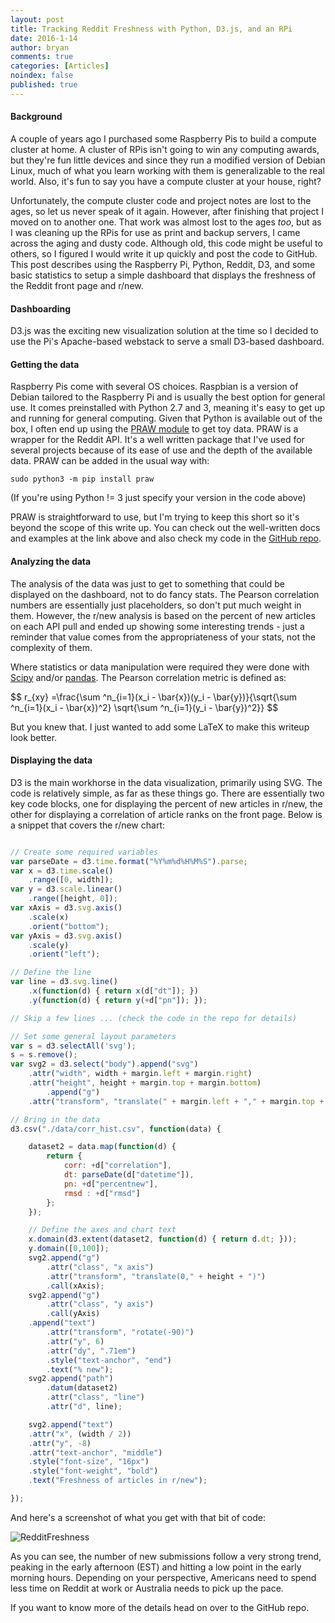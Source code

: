 ```yaml
---
layout: post
title: Tracking Reddit Freshness with Python, D3.js, and an RPi
date: 2016-1-14
author: bryan
comments: true
categories: [Articles]
noindex: false
published: true
---
```


#### Background
A couple of years ago I purchased some Raspberry Pis to build a compute cluster at home. A cluster of RPis isn't going to win any computing awards, but they're fun little devices and since they run a modified version of Debian Linux, much of what you learn working with them is generalizable to the real world. Also, it's fun to say you have a compute cluster at your house, right?

Unfortunately, the compute cluster code and project notes are lost to the ages, so let us never speak of it again. However, after finishing that project I moved on to another one. That work was almost lost to the ages *too*, but as I was cleaning up the RPis for use as print and backup servers, I came across the aging and dusty code. Although old, this code might be useful to others, so I figured I would write it up quickly and post the code to GitHub. This post describes using the Raspberry Pi, Python, Reddit, D3, and some basic statistics to setup a simple dashboard that displays the freshness of the Reddit front page and r/new.

#### Dashboarding
D3.js was the exciting new visualization solution at the time so I decided to use the Pi's Apache-based webstack to serve a small D3-based dashboard.

#### Getting the data
Raspberry Pis come with several OS choices. Raspbian is a version of Debian tailored to the Raspberry Pi and is usually the best option for general use. It comes preinstalled with Python 2.7 and 3, meaning it's easy to get up and running for general computing. Given that Python is available out of the box, I often end up using the [PRAW module](https://praw.readthedocs.org/en/stable/) to get toy data. PRAW is a wrapper for the Reddit API. It's a well written package that I've used for several projects because of its ease of use and the depth of the available data. PRAW can be added in the usual way with:

`sudo python3 -m pip install praw`

(If you're using Python != 3 just specify your version in the code above)

PRAW is straightforward to use, but I'm trying to keep this short so it's beyond the scope of this write up. You can check out the well-written docs and examples at the link above and also check my code in the [GitHub repo](https://github.com/bryancshepherd/RedditFresh).

#### Analyzing the data
The analysis of the data was just to get to something that could be displayed on the dashboard, not to do fancy stats. The Pearson correlation numbers are essentially just placeholders, so don't put much weight in them. However, the r/new analysis is based on the percent of new articles on each API pull and ended up showing some interesting trends - just a reminder that value comes from the appropriateness of your stats, not the complexity of them.

Where statistics or data manipulation were required they were done with [Scipy](http://www.scipy.org/) and/or [pandas](http://pandas.pydata.org/). The Pearson correlation metric is defined as:

<div>
$$
r_{xy} =\frac{\sum ^n_{i=1}(x_i - \bar{x})(y_i - \bar{y})}{\sqrt{\sum ^n_{i=1}(x_i - \bar{x})^2} \sqrt{\sum ^n_{i=1}(y_i - \bar{y})^2}}
$$
</div>

But you knew that. I just wanted to add some LaTeX to make this writeup look better.

#### Displaying the data
D3 is the main workhorse in the data visualization, primarily using SVG. The code is relatively simple, as far as these things go. There are essentially two key code blocks, one for displaying the percent of new articles in r/new, the other for displaying a correlation of article ranks on the front page. Below is a snippet that covers the r/new chart:

```js

// Create some required variables
var parseDate = d3.time.format("%Y%m%d%H%M%S").parse;
var x = d3.time.scale()
	.range([0, width]);
var y = d3.scale.linear()
	.range([height, 0]);
var xAxis = d3.svg.axis()
	.scale(x)
	.orient("bottom");
var yAxis = d3.svg.axis()
	.scale(y)
	.orient("left");

// Define the line
var line = d3.svg.line()
	.x(function(d) { return x(d["dt"]); })
	.y(function(d) { return y(+d["pn"]); });

// Skip a few lines ... (check the code in the repo for details)

// Set some general layout parameters
var s = d3.selectAll('svg');
s = s.remove();
var svg2 = d3.select("body").append("svg")
	.attr("width", width + margin.left + margin.right)
	.attr("height", height + margin.top + margin.bottom)
		.append("g")
	.attr("transform", "translate(" + margin.left + "," + margin.top + ")");

// Bring in the data
d3.csv("./data/corr_hist.csv", function(data) {

	dataset2 = data.map(function(d) {
		return {
			corr: +d["correlation"],
			dt: parseDate(d["datetime"]),
			pn: +d["percentnew"],
			rmsd : +d["rmsd"]
		};
	});

	// Define the axes and chart text
	x.domain(d3.extent(dataset2, function(d) { return d.dt; }));
	y.domain([0,100]);
	svg2.append("g")
		.attr("class", "x axis")
		.attr("transform", "translate(0," + height + ")")
		.call(xAxis);
	svg2.append("g")
		.attr("class", "y axis")
		.call(yAxis)
	.append("text")
		.attr("transform", "rotate(-90)")
		.attr("y", 6)
		.attr("dy", ".71em")
		.style("text-anchor", "end")
		.text("% new");
	svg2.append("path")
		.datum(dataset2)
		.attr("class", "line")
		.attr("d", line);

	svg2.append("text")
	.attr("x", (width / 2))             
	.attr("y", -8)
	.attr("text-anchor", "middle")  
	.style("font-size", "16px")
	.style("font-weight", "bold")  
	.text("Freshness of articles in r/new");

});
```

And here's a screenshot of what you get with that bit of code:

![RedditFreshness](http://www.bryancshepherd.com/images/RedditFresh.jpg)

As you can see, the number of new submissions follow a very strong trend, peaking in the early afternoon (EST) and hitting a low point in the early morning hours. Depending on your perspective, Americans need to spend less time on Reddit at work or Australia needs to pick up the pace.

If you want to know more of the details head on over to the GitHub repo.
